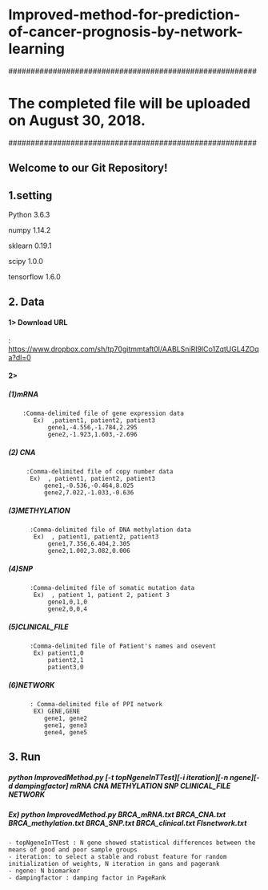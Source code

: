# Improved-method-for-prediction-of-cancer-prognosis-by-network-learning

########################################################
# The completed file will be uploaded on August 30, 2018.
########################################################

## Welcome to our Git Repository!

## 1.setting

  Python  3.6.3
  
  numpy 1.14.2
  
  sklearn 0.19.1
  
  scipy 1.0.0
  
  tensorflow 1.6.0
  

## 2.  Data
   #### 1> Download URL
: https://www.dropbox.com/sh/tp70gitmmtaft0l/AABLSniRI9lCo1ZqtUGL4ZOqa?dl=0
  
   #### 2>
   ##### (1)mRNA
        :Comma-delimited file of gene expression data 
           Ex)  ,patient1, patient2, patient3
               gene1,-4.556,-1.784,2.295
               gene2,-1.923,1.603,-2.696         
   ##### (2) CNA
         :Comma-delimited file of copy number data 
          Ex)  , patient1, patient2, patient3
              gene1,-0.536,-0.464,8.025
              gene2,7.022,-1.033,-0.636        
   ##### (3)METHYLATION
          :Comma-delimited file of DNA methylation data
           Ex)  , patient1, patient2, patient3
               gene1,7.356,6.404,2.305
               gene2,1.002,3.082,0.006           
   ##### (4)SNP
          :Comma-delimited file of somatic mutation data
           Ex)  , patient 1, patient 2, patient 3
               gene1,0,1,0
               gene2,0,0,4
              
   ##### (5)CLINICAL_FILE
          :Comma-delimited file of Patient's names and osevent
           Ex) patient1,0
               patient2,1
               patient3,0     
  ##### (6)NETWORK
          : Comma-delimited file of PPI network
           EX) GENE,GENE
              gene1, gene2
              gene1, gene3
              gene4, gene5
         
## 3. Run
   ##### python ImprovedMethod.py [-t topNgeneInTTest][-i iteration][-n ngene][-d dampingfactor] mRNA CNA METHYLATION SNP CLINICAL_FILE NETWORK
  #####   Ex) python ImprovedMethod.py BRCA_mRNA.txt BRCA_CNA.txt BRCA_methylation.txt BRCA_SNP.txt BRCA_clinical.txt FIsnetwork.txt


    
    - topNgeneInTTest : N gene showed statistical differences between the means of good and poor sample groups
    - iteration: to select a stable and robust feature for random initialization of weights, N iteration in gans and pagerank
    - ngene: N biomarker
    - dampingfactor : damping factor in PageRank





